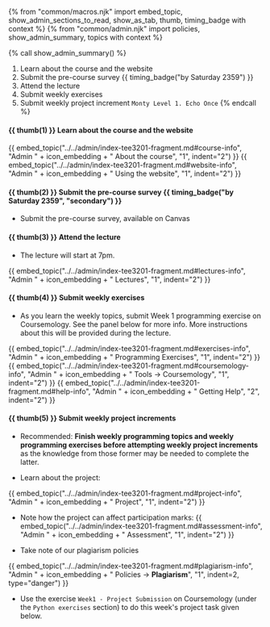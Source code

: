 {% from "common/macros.njk" import embed_topic, show_admin_sections_to_read, show_as_tab, thumb, timing_badge with context %}
{% from "common/admin.njk" import policies, show_admin_summary, topics with context %}

{% call show_admin_summary() %}
1. Learn about the course and the website
1. Submit the pre-course survey {{ timing_badge("by Saturday 2359") }}
1. Attend the lecture
1. Submit weekly exercises
1. Submit weekly project increment `Monty Level 1. Echo Once`
{% endcall %}


#### {{ thumb(1) }} Learn about the course and the website

{{ embed_topic("../../admin/index-tee3201-fragment.md#course-info", "Admin " + icon_embedding + " About the course", "1", indent="2") }}
{{ embed_topic("../../admin/index-tee3201-fragment.md#website-info", "Admin " + icon_embedding + " Using the website", "1", indent="2") }}


#### {{ thumb(2) }} Submit the pre-course survey  {{ timing_badge("by Saturday 2359", "secondary") }}

* Submit the pre-course survey, available on Canvas


#### {{ thumb(3) }} Attend the lecture

* The lecture will start at 7pm.

{{ embed_topic("../../admin/index-tee3201-fragment.md#lectures-info", "Admin " + icon_embedding + " Lectures", "1", indent="2") }}


#### {{ thumb(4) }} Submit weekly exercises

* As you learn the weekly topics, submit Week 1 programming exercise on Coursemology. See the panel below for more info. More instructions about this will be provided during the lecture.

{{ embed_topic("../../admin/index-tee3201-fragment.md#exercises-info", "Admin " + icon_embedding + " Programming Exercises", "1", indent="2") }}
{{ embed_topic("../../admin/index-tee3201-fragment.md#coursemology-info", "Admin " + icon_embedding + " Tools → Coursemology", "1", indent="2") }}
{{ embed_topic("../../admin/index-tee3201-fragment.md#help-info", "Admin " + icon_embedding + " Getting Help", "2", indent="2") }}


#### {{ thumb(5) }} Submit weekly project increments
<div class="indented-level2">
<box type="warning">

* Recommended: **Finish weekly programming topics and weekly programming exercises before attempting weekly project increments** as the knowledge from those former may be needed to complete the latter.
</box>
</div>

* Learn about the project:

{{ embed_topic("../../admin/index-tee3201-fragment.md#project-info", "Admin " + icon_embedding + " Project", "1", indent="2") }}
<include src="montyFragment.md" boilerplate var-displacement="../.." var-header="**Monty - Overview**" var-fragment="monty-fragment.md#intro" />
<p/>

* Note how the project can affect participation marks:
{{ embed_topic("../../admin/index-tee3201-fragment.md#assessment-info", "Admin " + icon_embedding + " Assessment", "1", indent="2") }}

* Take note of our plagiarism policies

{{ embed_topic("../../admin/index-tee3201-fragment.md#plagiarism-info", "Admin " + icon_embedding + " Policies -> **Plagiarism**", "1", indent=2, type="danger") }}

<span id="week1-project">

* Use the exercise `Week1 - Project Submission` on Coursemology (under the `Python exercises` section) to do this week's project task given below.

<include src="montyFragment.md" boilerplate var-displacement="../.." var-header="**Level 1. Echo Once**" var-fragment="monty-fragment.md#monty1" />
</span>

